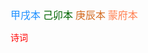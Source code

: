 <font face="楷体" color=DodgerBlue size=3>甲戌本</font>
<font face="楷体" color=DarkGreen size=3>己卯本</font>
<font face="楷体" color=Chocolate size=3>庚辰本</font>
<font face="楷体" color=Coral size=3>蒙府本</font>



<font face="楷体" color=red> 诗词 </font>